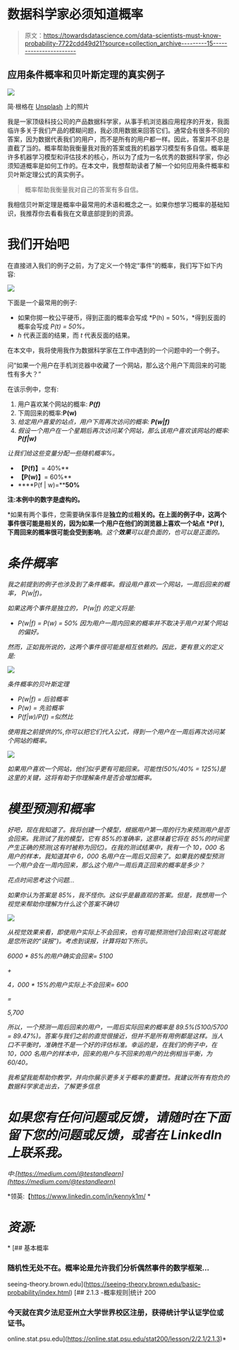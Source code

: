 # 数据科学家必须知道概率

> 原文：<https://towardsdatascience.com/data-scientists-must-know-probability-7722cdd49d21?source=collection_archive---------15----------------------->

## 应用条件概率和贝叶斯定理的真实例子

![](img/a7717a667a03c728adad887f0959571b.png)

简·根格在 [Unsplash](https://unsplash.com?utm_source=medium&utm_medium=referral) 上的照片

我是一家顶级科技公司的产品数据科学家，从事手机浏览器应用程序的开发，我面临许多关于我们产品的模糊问题，我必须用数据来回答它们。通常会有很多不同的答案，因为数据代表我们的用户，而不是所有的用户都一样。因此，答案并不总是直截了当的。概率帮助我衡量我对我的答案或我的机器学习模型有多自信。概率是许多机器学习模型和评估技术的核心，所以为了成为一名优秀的数据科学家，你必须知道概率是如何工作的。在本文中，我想帮助读者了解一个如何应用条件概率和贝叶斯定理公式的真实例子。

> 概率帮助我衡量我对自己的答案有多自信。

我相信贝叶斯定理是概率中最常用的术语和概念之一。如果你想学习概率的基础知识，我推荐你去看看我在文章底部提到的资源。

# **我们开始吧**

在直接进入我们的例子之前，为了定义一个特定“事件”的概率，我们写下如下内容:

![](img/03e5dacff19b2a6dd2cf68148fe129d5.png)

下面是一个最常用的例子:

*   如果你掷一枚公平硬币，得到正面的概率会写成 *P(h) = 50%，*得到反面的概率会写成 *P(t) = 50%。*
*   *h* 代表正面的结果，而 *t* 代表反面的结果。

在本文中，我将使用我作为数据科学家在工作中遇到的一个问题中的一个例子。

问“如果一个用户在手机浏览器中收藏了一个网站，那么这个用户下周回来的可能性有多大？”

在该示例中，您有:

1.  用户喜欢某个网站的概率: ***P(f)***
2.  下周回来的概率:****P(w)****
3.  *给定用户喜爱的站点，用户下周再次访问的概率: ***P(w|f)****
4.  *假设一个用户在一个星期后再次访问某个网站，那么该用户喜欢该网站的概率: ***P(f|w)****

*让我们给这些变量分配一些随机概率%。*

*   ****【P(f)】****= 40%**
*   ****【P(w)】****= 60%**
*   ****P(f | w)=****50%**

**注:本例中的数字是虚构的。**

*如果有两个事件，您需要确保事件是**独立的**或**相关的。**在上面的例子中，这两个事件很可能是相关的，因为如果一个用户在他们的浏览器上喜欢一个站点 *P(f ),下周回来的概率很可能会受到**影响**。*这个**效果**可以是负面的，也可以是正面的。*

# *条件概率*

*我之前提到的例子也涉及到了条件概率。假设用户喜欢一个网站，一周后回来的概率， *P(w|f)。**

*如果这两个事件是独立的， *P(w|f)* 的定义将是:*

*   **P(w|f) = P(w) = 50%* 因为用户一周内回来的概率并不取决于用户对某个网站的偏好。*

*然而，正如我所说的，这两个事件很可能是相互依赖的。因此，更有意义的定义是:*

*![](img/1ebac8a86c8c5b838f8b696cc478363e.png)*

*条件概率的贝叶斯定理*

*   **P(w|f) =* 后验概率*
*   **P(w) =* 先验概率*
*   *P(f|w)/P(f) =似然比*

*使用我之前提供的%,你可以把它们代入公式，得到一个用户在一周后再次访问某个网站的概率。*

*![](img/4ff5b0c62b2fa8678e3e3b603d16cb8d.png)*

*如果用户喜欢一个网站，他们似乎更有可能回来。可能性(50%/40% = 125%)是这里的关键，这将有助于你理解条件是否会增加概率。*

# *模型预测和概率*

*好吧，现在我知道了。我将创建一个模型，根据用户第一周的行为来预测用户是否会回来。我测试了我的模型，它有 85%的准确率，这意味着它将在 85%的时间里产生正确的预测(这有时被称为回忆)。在我的测试结果中，我有一个 10，000 名用户的样本，我知道其中 6，000 名用户在一周后又回来了。如果我的模型预测一个用户会在一周内回来，那么这个用户一周后真正回来的概率是多少？*

*花点时间思考这个问题…*

*如果你认为答案是 85%，我不怪你。这似乎是最直观的答案。但是，我想用一个视觉来帮助你理解为什么这个答案不确切*

*![](img/3211a75224fa9a7fb31ecc5216405edd.png)*

*从视觉效果来看，即使用户实际上不会回来，也有可能预测他们会回来(这可能就是您所说的“误报”)。考虑到误报，计算将如下所示。*

*6000 * 85%的用户确实会回来= 5100*

*+*

*4，000 * 15%的用户实际上不会回来= 600*

*=*

*5,700*

*所以，一个预测一周后回来的用户，一周后实际回来的概率是 89.5%(5100/5700 = 89.47%)。答案与我们之前的直觉很接近，但并不是所有用例都是这样。当人口不平衡时，准确性不是一个好的评估标准。幸运的是，在我们的例子中，在 10，000 名用户的样本中，回来的用户与不回来的用户的比例相当平衡，为 60/40。*

*我希望我能帮助你教学，并向你展示更多关于概率的重要性。我建议所有有抱负的数据科学家走出去，了解更多信息*

# *如果您有任何问题或反馈，请随时在下面留下您的问题或反馈，或者在 LinkedIn 上联系我。*

*中:[https://medium.com/@testandlearn](https://medium.com/@testandlearn)*

*领英:【https://www.linkedin.com/in/kennyk1m/ *

# *资源:*

*[](https://seeing-theory.brown.edu/basic-probability/index.html) [## 基本概率

### 随机性无处不在。概率论是允许我们分析偶然事件的数学框架…

seeing-theory.brown.edu](https://seeing-theory.brown.edu/basic-probability/index.html)  [## 2.1.3 -概率规则|统计 200

### 今天就在宾夕法尼亚州立大学世界校区注册，获得统计学认证学位或证书。

online.stat.psu.edu](https://online.stat.psu.edu/stat200/lesson/2/2.1/2.1.3)*